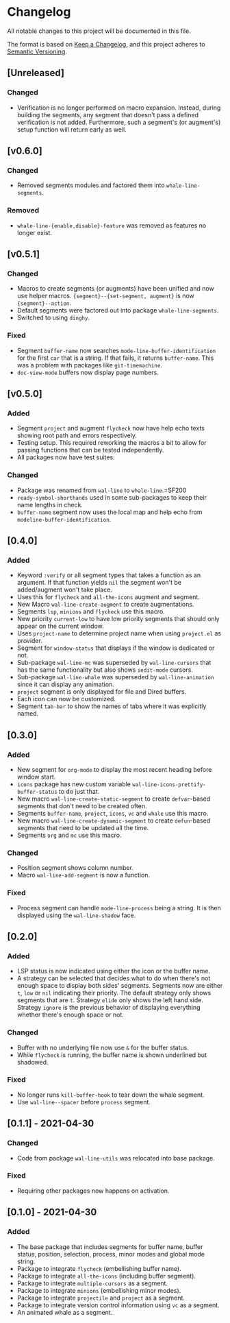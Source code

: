 # Changelog

All notable changes to this project will be documented in this file.

The format is based on [Keep a Changelog](https://keepachangelog.com/en/1.0.0/),
and this project adheres to [Semantic Versioning](https://semver.org/spec/v2.0.0.html).

## [Unreleased]

### Changed

- Verification is no longer performed on macro expansion. Instead,
  during building the segments, any segment that doesn't pass a
  defined verification is not added. Furthermore, such a segment's (or
  augment's) setup function will return early as well.

## [v0.6.0]

### Changed

- Removed segments modules and factored them into
  `whale-line-segments`.

### Removed

- `whale-line-{enable,disable}-feature` was removed as features no
  longer exist.

## [v0.5.1]

### Changed

- Macros to create segments (or augments) have been unified and now
  use helper macros. `{segment}--{set-segment, augment}` is now
  `{segment}--action`.
- Default segments were factored out into package
  `whale-line-segments`.
- Switched to using `dinghy`.

### Fixed

- Segment `buffer-name` now searches `mode-line-buffer-identification`
  for the first `car` that is a string. If that fails, it returns
  `buffer-name`. This was a problem with packages like
  `git-timemachine`.
- `doc-view-mode` buffers now display page numbers.

## [v0.5.0]

### Added

- Segment `project` and augment `flycheck` now have help echo texts
  showing root path and errors respectively.
- Testing setup. This required reworking the macros a bit to allow for
  passing functions that can be tested independently.
- All packages now have test suites.

### Changed

- Package was renamed from `wal-line` to `whale-line`.=SF200
- `ready-symbol-shorthands` used in some sub-packages to keep their
  name lengths in check.
- `buffer-name` segment now uses the local map and help echo from
  `modeline-buffer-identification`.

## [0.4.0]

### Added

- Keyword `:verify` or all segment types that takes a function as an
  argument. If that function yields `nil` the segment won't be
  added/augment won't take place.
- Uses this for `flycheck` and `all-the-icons` augment and segment.
- New Macro `wal-line-create-augment` to create augmentations.
- Segments `lsp`, `minions` and `flycheck` use this macro.
- New priority `current-low` to have low priority segments that should
  only appear on the current window.
- Uses `project-name` to determine project name when using
  `project.el` as provider.
- Segment for `window-status` that displays if the window is dedicated
  or not.
- Sub-package `wal-line-mc` was superseded by `wal-line-cursors` that
  has the same functionality but also shows `iedit-mode` cursors.
- Sub-package `wal-line-whale` was superseded by `wal-line-animation`
  since it can display any animation.
- `project` segment is only displayed for file and Dired buffers.
- Each icon can now be customized.
- Segment `tab-bar` to show the names of tabs where it was explicitly
  named.

## [0.3.0]

### Added

- New segment for `org-mode` to display the most recent heading before
  window start.
- `icons` package has new custom variable
  `wal-line-icons-prettify-buffer-status` to do just that.
- New macro `wal-line-create-static-segment` to create `defvar`-based
  segments that don't need to be created often.
- Segments `buffer-name`, `project`, `icons`, `vc` and `whale` use
  this macro.
- New macro `wal-line-create-dynamic-segment` to create `defun`-based
  segments that need to be updated all the time.
- Segments `org` and `mc` use this macro.

### Changed

- Position segment shows column number.
- Macro `wal-line-add-segment` is now a function.

### Fixed

- Process segment can handle `mode-line-process` being a string. It is
  then displayed using the `wal-line-shadow` face.

## [0.2.0]

### Added

- LSP status is now indicated using either the icon or the buffer name.
- A strategy can be selected that decides what to do when there's not
  enough space to display both sides' segments. Segments now are
  either `t`, `low` or `nil` indicating their priority. The default
  strategy only shows segments that are `t`. Strategy `elide` only
  shows the left hand side. Strategy `ignore` is the previous behavior
  of displaying everything whether there's enough space or not.

### Changed

- Buffer with no underlying file now use `&` for the buffer status.
- While `flycheck` is running, the buffer name is shown underlined but
  shadowed.

### Fixed

- No longer runs `kill-buffer-hook` to tear down the whale segment.
- Use `wal-line--spacer` before `process` segment.

## [0.1.1] - 2021-04-30

### Changed

- Code from package `wal-line-utils` was relocated into base package.

### Fixed

- Requiring other packages now happens on activation.

## [0.1.0] - 2021-04-30

### Added

- The base package that includes segments for buffer name, buffer
  status, position, selection, process, minor modes and global mode
  string.
- Package to integrate `flycheck` (embellishing buffer name).
- Package to integrate `all-the-icons` (including buffer segment).
- Package to integrate `multiple-cursors` as a segment.
- Package to integrate `minions` (embellishing minor modes).
- Package to integrate `projectile` and `project` as a segment.
- Package to integrate version control information using `vc` as a
  segment.
- An animated whale as a segment.
